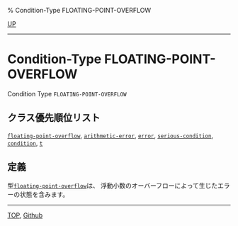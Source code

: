 % Condition-Type FLOATING-POINT-OVERFLOW

[UP](12.2.html)  

---

# Condition-Type **FLOATING-POINT-OVERFLOW**


Condition Type `FLOATING-POINT-OVERFLOW`


## クラス優先順位リスト

[`floating-point-overflow`](12.2.floating-point-overflow.html),
[`arithmetic-error`](12.2.arithmetic-error.html),
[`error`](9.2.error-condition.html),
[`serious-condition`](9.2.serious-condition.html),
[`condition`](9.2.condition.html),
[`t`](4.4.t-system-class.html)


## 定義

型[`floating-point-overflow`](12.2.floating-point-overflow.html)は、
浮動小数のオーバーフローによって生じたエラーの状態を含みます。


---
[TOP](index.html),  [Github](https://github.com/nptcl/npt-japanese)

